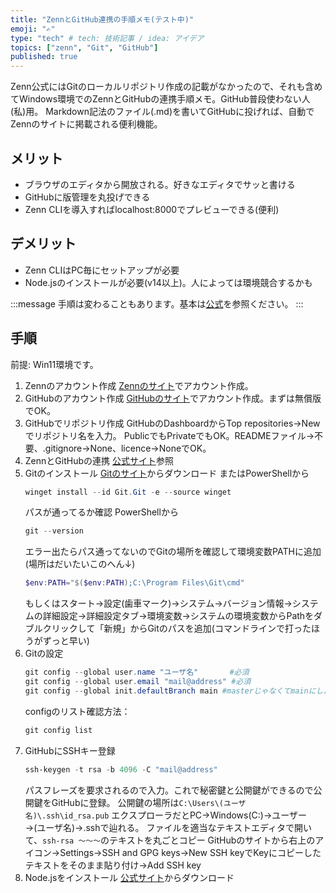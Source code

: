 ```yaml
---
title: "ZennとGitHub連携の手順メモ(テスト中)"
emoji: "✍️"
type: "tech" # tech: 技術記事 / idea: アイデア
topics: ["zenn", "Git", "GitHub"]
published: true
---
```

Zenn公式にはGitのローカルリポジトリ作成の記載がなかったので、それも含めてWindows環境でのZennとGitHubの連携手順メモ。GitHub普段使わない人(私)用。
Markdown記法のファイル(.md)を書いてGitHubに投げれば、自動でZennのサイトに掲載される便利機能。
## メリット
- ブラウザのエディタから開放される。好きなエディタでサッと書ける
- GitHubに版管理を丸投げできる
- Zenn CLIを導入すればlocalhost:8000でプレビューできる(便利)
## デメリット
- Zenn CLIはPC毎にセットアップが必要
- Node.jsのインストールが必要(v14以上)。人によっては環境競合するかも

:::message
手順は変わることもあります。基本は[公式](https://zenn.dev/zenn/articles/connect-to-github)を参照ください。
:::

## 手順
前提: Win11環境です。
1. Zennのアカウント作成
[Zennのサイト](https://zenn.dev/)でアカウント作成。
2. GitHubのアカウント作成
[GitHubのサイト](https://github.co.jp/)でアカウント作成。まずは無償版でOK。
3. GitHubでリポジトリ作成
   GitHubのDashboardからTop repositories→Newでリポジトリ名を入力。
   PublicでもPrivateでもOK。READMEファイル→不要、.gitignore→None、licence→NoneでOK。
4. ZennとGitHubの連携
   [公式サイト](https://zenn.dev/zenn/articles/connect-to-github)参照
5. Gitのインストール
   [Gitのサイト](https://git-scm.com/downloads)からダウンロード
   またはPowerShellから
   ```powershell
   winget install --id Git.Git -e --source winget
   ```
   パスが通ってるか確認
   PowerShellから
   ```powershell
   git --version
   ```
   エラー出たらパス通ってないのでGitの場所を確認して環境変数PATHに追加
   (場所はだいたいこのへん↓)
   ```powershell
   $env:PATH="$($env:PATH);C:\Program Files\Git\cmd"
   ```
   もしくはスタート→設定(歯車マーク)→システム→バージョン情報→システムの詳細設定→詳細設定タブ→環境変数→システムの環境変数からPathをダブルクリックして「新規」からGitのパスを追加(コマンドラインで打ったほうがずっと早い)
6. Gitの設定
   ```powershell
   git config --global user.name "ユーザ名"       #必須
   git config --global user.email "mail@address" #必須
   git config --global init.defaultBranch main #masterじゃなくてmainにしようね
   ```
   configのリスト確認方法：
   ```powershell
   git config list
   ```
7. GitHubにSSHキー登録
   ```powershell
   ssh-keygen -t rsa -b 4096 -C "mail@address"
   ```
   パスフレーズを要求されるので入力。これで秘密鍵と公開鍵ができるので公開鍵をGitHubに登録。
   公開鍵の場所は`C:\Users\(ユーザ名)\.ssh\id_rsa.pub`
   エクスプローラだとPC→Windows(C:)→ユーザー→(ユーザ名)→.sshで辿れる。
   ファイルを適当なテキストエディタで開いて、`ssh-rsa ～～～`のテキストを丸ごとコピー
   GitHubのサイトから右上のアイコン→Settings→SSH and GPG keys→New SSH keyでKeyにコピーしたテキストをそのまま貼り付け→Add SSH key
8. Node.jsをインストール
   [公式サイト](https://nodejs.org/)からダウンロード
